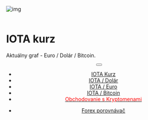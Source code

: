 <div class="jumbotron" markdown="1">


![img]({{img-url}}iota-miota-logo.png)
<br>
<br>


# IOTA kurz

Aktuálny graf - Euro / Dolár / Bitcoin.


</div>
<header class="navbar navbar-static-top navbar-inverse navbar-sticky" id="top" role="banner">
  <div class="container">
    <div class="navbar-header">
      <button class="navbar-toggle collapsed" type="button" data-toggle="collapse" data-target=".navbar-collapse">
        <span class="icon-bar"></span>
        <span class="icon-bar"></span>
        <span class="icon-bar"></span>
      </button>
    </div>
    <nav class="navbar-collapse collapse" role="navigation" style="height: 1px;" id="scrollpsy">
      <ul class="nav navbar-nav">
        <li class="active">
          <a href="#top">IOTA<span class="hidden-sm"> Kurz</span></a>
        </li>
        <li>
          <a href="#section-1">IOTA / Dolár</a>
        </li>
        <li>
          <a href="#section-2">IOTA / Euro</a>
        </li>
        <li>
          <a href="#section-3">IOTA / Bitcoin</a>
        </li>
          <li>
          <a href="http://blog.forexsrovnavac.cz/plus500cz"><span style="color: red;">Obchodovanie s Kryptomenami</br></span></a>
        </li>
        </ul>
      <ul class="nav navbar-nav navbar-right">
        <li>
          <a href="{{url}}">Forex <i class="fa fa-bar-chart-o"></i> porovnávač</a>
          </ul>
        </li>
      </ul>
    </nav>
  </div>
</header>